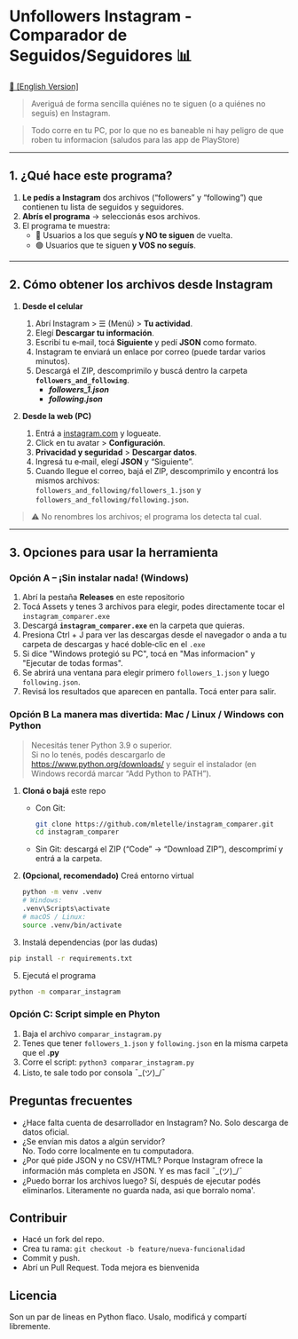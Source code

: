 # Unfollowers Instagram - Comparador de Seguidos/Seguidores 📊
[ 📑 [English Version]](https://github.com/mletelle/instagram_comparer/blob/main/README.en.md)
> Averiguá de forma sencilla quiénes no te siguen (o a quiénes no seguís) en Instagram.

> Todo corre en tu PC, por lo que no es baneable ni hay peligro de que roben tu informacion (saludos para las app de PlayStore)

---

## 1. ¿Qué hace este programa?

1. **Le pedís a Instagram** dos archivos (“followers” y “following”) que contienen tu lista de seguidos y seguidores.  
2. **Abrís el programa** → seleccionás esos archivos.  
3. El programa te muestra:  
   * 🔴 Usuarios a los que seguís **y NO te siguen** de vuelta.  
   * 🟢 Usuarios que te siguen **y VOS no seguís**.

---

## 2. Cómo obtener los archivos desde Instagram

1. **Desde el celular**  
   1. Abrí Instagram >  ☰  (Menú) > **Tu actividad**.  
   2. Elegí **Descargar tu información**.  
   3. Escribí tu e‑mail, tocá **Siguiente** y pedí **JSON** como formato.  
   4. Instagram te enviará un enlace por correo (puede tardar varios minutos).  
   5. Descargá el ZIP, descomprimilo y buscá dentro la carpeta **`followers_and_following`**.  
      * ***followers_1.json***  
      * ***following.json***

2. **Desde la web (PC)**  
   1. Entrá a [instagram.com](https://instagram.com) y logueate.  
   2. Click en tu avatar > **Configuración**.  
   3. **Privacidad y seguridad** > **Descargar datos**.  
   4. Ingresá tu e‑mail, elegí **JSON** y “Siguiente”.  
   5. Cuando llegue el correo, bajá el ZIP, descomprimilo y encontrá los mismos archivos:  
      `followers_and_following/followers_1.json` y `followers_and_following/following.json`.

> ⚠️ No renombres los archivos; el programa los detecta tal cual.

---

## 3. Opciones para usar la herramienta

### Opción A – ¡Sin instalar nada! (Windows)

1. Abrí la pestaña **Releases** en este repositorio
2. Tocá Assets y tenes 3 archivos para elegir, podes directamente tocar el `instagram_comparer.exe`
3. Descargá **`instagram_comparer.exe`** en la carpeta que quieras.
4. Presiona Ctrl + J para ver las descargas desde el navegador o anda a tu carpeta de descargas y hacé doble‑clic en el `.exe`
5. Si dice "Windows protegió su PC", tocá en "Mas informacion" y "Ejecutar de todas formas".
6. Se abrirá una ventana para elegir primero `followers_1.json` y luego `following.json`.  
7. Revisá los resultados que aparecen en pantalla. Tocá enter para salir. 

### Opción B  La manera mas divertida: Mac / Linux / Windows con Python

> Necesitás tener Python 3.9 o superior.  
> Si no lo tenés, podés descargarlo de <https://www.python.org/downloads/> y seguir el instalador (en Windows recordá marcar “Add Python to PATH”).

1. **Cloná o bajá** este repo  
   * Con Git:  
     ```bash
     git clone https://github.com/mletelle/instagram_comparer.git
     cd instagram_comparer
     ```  
   * Sin Git: descargá el ZIP (“Code” → “Download ZIP”), descomprimí y entrá a la carpeta.

2. **(Opcional, recomendado)** Creá entorno virtual  
   ```bash
   python -m venv .venv
   # Windows:
   .venv\Scripts\activate
   # macOS / Linux:
   source .venv/bin/activate

3. Instalá dependencias (por las dudas)
```bash
pip install -r requirements.txt
````
5. Ejecutá el programa
````bash
python -m comparar_instagram
````

### Opción C: Script simple en Phyton 

1. Baja el archivo `comparar_instagram.py`
2. Tenes que tener `followers_1.json` y `following.json` en la misma carpeta que el **.py**
3. Corre el script: `python3 comparar_instagram.py`
4. Listo, te sale todo por consola ¯\_(ツ)_/¯


## Preguntas frecuentes
- ¿Hace falta cuenta de desarrollador en Instagram?
No. Solo descarga de datos oficial.
- ¿Se envían mis datos a algún servidor?	
No. Todo corre localmente en tu computadora.
- ¿Por qué pide JSON y no CSV/HTML?	
Porque Instagram ofrece la información más completa en JSON. Y es mas facil ¯\_(ツ)_/¯
- ¿Puedo borrar los archivos luego?
Sí, después de ejecutar podés eliminarlos. Literamente no guarda nada, asi que borralo noma'.

## Contribuir
- Hacé un fork del repo.
- Crea tu rama: `git checkout -b feature/nueva-funcionalidad`
- Commit y push.
- Abrí un Pull Request. Toda mejora es bienvenida

## Licencia
Son un par de lineas en Python flaco. Usalo, modificá y compartí libremente.
